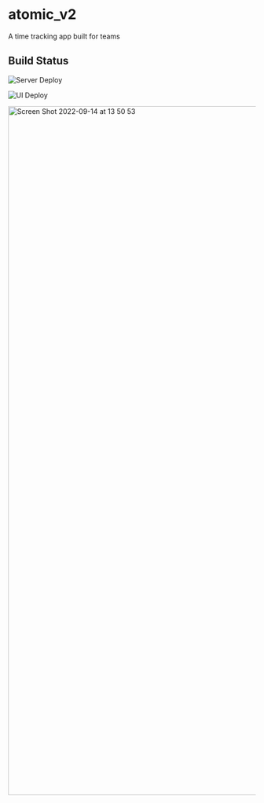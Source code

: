 # atomic_v2
A time tracking app built for teams

## Build Status
![Server Deploy](https://github.com/robsonperassoli/atomic_v2/actions/workflows/deploy-server.yaml/badge.svg)

![UI Deploy](https://github.com/robsonperassoli/atomic_v2/actions/workflows/deploy-ui.yaml/badge.svg)

<img width="1403" alt="Screen Shot 2022-09-14 at 13 50 53" src="https://user-images.githubusercontent.com/625089/190215093-8aaae916-7337-4a19-bb5a-1b4aac02d76a.png">
